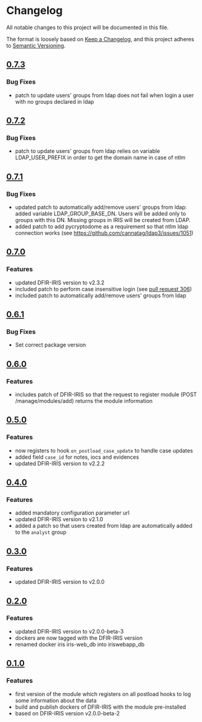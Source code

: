 # Changelog

All notable changes to this project will be documented in this file.

The format is loosely based on [Keep a Changelog](https://keepachangelog.com/en/1.1.0/),
and this project adheres to [Semantic Versioning](https://semver.org/spec/v2.0.0.html).


## [0.7.3](https://github.com/airbus-cyber/iris-httpsend-module/compare/0.7.2...0.7.3)
### Bug Fixes
* patch to update users' groups from ldap does not fail when login a user with no groups declared in ldap


## [0.7.2](https://github.com/airbus-cyber/iris-httpsend-module/compare/0.7.1...0.7.2)
### Bug Fixes
* patch to update users' groups from ldap relies on variable LDAP_USER_PREFIX in order to get the domain name in case of ntlm


## [0.7.1](https://github.com/airbus-cyber/iris-httpsend-module/compare/0.7.0...0.7.1)
### Bug Fixes
* updated patch to automatically add/remove users' groups from ldap: added variable LDAP_GROUP_BASE_DN. Users will be added only to groups with this DN. Missing groups in IRIS will be created from LDAP.
* added patch to add pycryptodome as a requirement so that ntlm ldap connection works (see https://github.com/cannatag/ldap3/issues/1051)


## [0.7.0](https://github.com/airbus-cyber/iris-httpsend-module/compare/0.6.1...0.7.0)
### Features
* updated DFIR-IRIS version to v2.3.2
* included patch to perform case insensitive login (see [pull request 306](https://github.com/dfir-iris/iris-web/pull/306))
* included patch to automatically add/remove users' groups from ldap


## [0.6.1](https://github.com/airbus-cyber/iris-httpsend-module/compare/0.6.0...0.6.1)
### Bug Fixes
* Set correct package version


## [0.6.0](https://github.com/airbus-cyber/iris-httpsend-module/compare/0.5.0...0.6.0)
### Features
* includes patch of DFIR-IRIS so that the request to register module (POST /manage/modules/add) returns the module information


## [0.5.0](https://github.com/airbus-cyber/iris-httpsend-module/compare/0.4.0...0.5.0)
### Features
* now registers to hook `on_postload_case_update` to handle case updates
* added field `case_id` for notes, iocs and evidences
* updated DFIR-IRIS version to v2.2.2


## [0.4.0](https://github.com/airbus-cyber/iris-httpsend-module/compare/0.3.0...0.4.0)
### Features
* added mandatory configuration parameter url
* updated DFIR-IRIS version to v2.1.0
* added a patch so that users created from ldap are automatically added to the `analyst` group


## [0.3.0](https://github.com/airbus-cyber/iris-httpsend-module/compare/0.2.0...0.3.0)
### Features
* updated DFIR-IRIS version to v2.0.0


## [0.2.0](https://github.com/airbus-cyber/iris-httpsend-module/compare/0.1.0...0.2.0)
### Features
* updated DFIR-IRIS version to v2.0.0-beta-3
* dockers are now tagged with the DFIR-IRIS version
* renamed docker iris iris-web_db into iriswebapp_db


## [0.1.0](https://github.com/airbus-cyber/iris-httpsend-module/commits/0.1.0)
### Features
* first version of the module which registers on all postload hooks to log some information about the data
* build and publish dockers of DFIR-IRIS with the module pre-installed
* based on DFIR-IRIS version v2.0.0-beta-2

